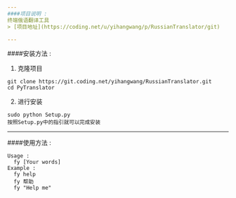 ```yaml
---
####项目说明 : 
终端俄语翻译工具
> [项目地址](https://coding.net/u/yihangwang/p/RussianTranslator/git)

---
```

####安装方法 :
1. 克隆项目
```
git clone https://git.coding.net/yihangwang/RussianTranslator.git
cd PyTranslator
```
2. 进行安装 
```
sudo python Setup.py
按照Setup.py中的指引就可以完成安装
```

---
####使用方法 : 
```
Usage : 
  fy [Your words]
Example : 
  fy help
  fy 帮助
  fy "Help me"
```
